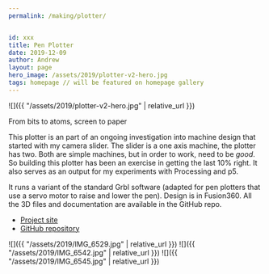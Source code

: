 ```yaml
---
permalink: /making/plotter/


id: xxx
title: Pen Plotter
date: 2019-12-09
author: Andrew
layout: page
hero_image: /assets/2019/plotter-v2-hero.jpg
tags: homepage // will be featured on homepage gallery
---
```

![]({{ "/assets/2019/plotter-v2-hero.jpg" | relative_url }})

From bits to atoms, screen to paper 
<!--more-->

This plotter is an part of an ongoing investigation into machine design that started with my camera slider. The slider is a one axis machine, the plotter has two. Both are simple machines, but in order to work, need to be _good_. So building this plotter has been an exercise in getting the last 10% right. It also serves as an output for my experiments with Processing and p5. 

It runs a variant of the standard Grbl software (adapted for pen plotters that use a servo motor to raise and lower the pen). Design is in Fusion360. All the 3D files and documentation are available in the GitHub repo.


* [Project site](http://andrewsleigh.com/plotter/)
* [GitHub repository](https://github.com/andrewsleigh/plotter)

![]({{ "/assets/2019/IMG_6529.jpg" | relative_url }})
![]({{ "/assets/2019/IMG_6542.jpg" | relative_url }})
![]({{ "/assets/2019/IMG_6545.jpg" | relative_url }})
